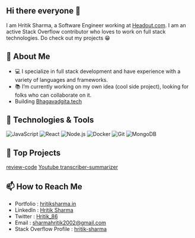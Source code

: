 <h2>Hi there everyone 👋</h2>

I am Hritik Sharma, a Software Engineer working at <a href="https://www.headout.com">Headout.com</a>. I am an active Stack Overflow contributor who loves to work on full stack technologies. Do check out my projects 😁

## 🌟 About Me

- 💻 I specialize in full stack development and have experience with a variety of languages and frameworks.
- 📚 I’m currently working on my own idea (cool side project), looking for folks who can collaborate on it.
- Building [Bhagavadgita.tech](https://www.bhagavadgita.tech)

## 🔧 Technologies & Tools

![JavaScript](https://img.shields.io/badge/JavaScript-F7DF1E?style=for-the-badge&logo=javascript&logoColor=black)
![React](https://img.shields.io/badge/React-20232A?style=for-the-badge&logo=react&logoColor=61DAFB)
![Node.js](https://img.shields.io/badge/Node.js-339933?style=for-the-badge&logo=nodedotjs&logoColor=white)
![Docker](https://img.shields.io/badge/Docker-2496ED?style=for-the-badge&logo=docker&logoColor=white)
![Git](https://img.shields.io/badge/Git-F05032?style=for-the-badge&logo=git&logoColor=white)
![MongoDB](https://img.shields.io/badge/MongoDB-47A248?style=for-the-badge&logo=mongodb&logoColor=white)

## 🚀 Top Projects

[review-code](https://github.com/hritik2002/review-code)
[Youtube transcriber-summarizer](https://github.com/hritik2002/youtube-transcriber-summarizer)

## 📫 How to Reach Me

- Portfolio : [hritiksharma.in](https://hritiksharma.in)
- LinkedIn : [Hritik Sharma](https://linkedin.com/in/hritik2002)
- Twitter : [Hritik_86](https://twitter.com/Hritik_86)
- Email : sharmahritik2002@gmail.com
- Stack Overflow Profile : [hritik-sharma](https://stackoverflow.com/users/15116207/hritik-sharma)
